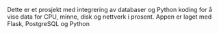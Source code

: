 Dette er et prosjekt med integrering av databaser og Python koding for å vise data for CPU, minne, disk og nettverk i prosent. Appen er laget med Flask, PostgreSQL og Python
